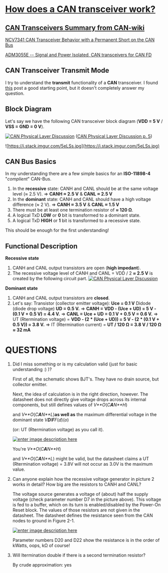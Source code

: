 # [How does a CAN transceiver work?](https://electronics.stackexchange.com/questions/469940/how-does-a-can-transceiver-work)


## [CAN Transceivers Summary from CAN-wiki](http://www.can-wiki.info/doku.php?id=can_physical_layer:can_transceivers)

[NCV7341 CAN Transceiver Behavior with a Permanent Short  on the CAN Bus](https://www.onsemi.com/pub/Collateral/AND8352-D.PDF)

[ADM3055E -- Signal and Power Isolated, CAN transceivers for CAN FD](https://www.analog.com/en/products/adm3055e.html#product-overview)


## CAN Transceiver Transmit Mode

I try to understand the **transmit** functionality of a **CAN** transceiver. I found [this](https://electronics.stackexchange.com/questions/239993/how-can-can-transceivers-ouput-canh-3-5v-and-canl-1-5v) post a good starting point, but it doesn't completely answer my question.

## Block Diagram

Let's say we have the following CAN transceiver block diagram (**VDD = 5 V** / **VSS = GND = 0 V**).

[![CAN Physical Layer Discussion](https://i.stack.imgur.com/ROri3.png)](https://i.stack.imgur.com/ROri3.png) ([CAN Physical Layer Discussion p. 5](http://ww1.microchip.com/downloads/en/AppNotes/00228a.pdf))

![https://i.stack.imgur.com/5eLSs.jpg](https://i.stack.imgur.com/5eLSs.jpg)

## CAN Bus Basics

In my understanding there are a few simple basics for an **ISO-11898-4** "*complient*" CAN-Bus.

1. In the **recessive** state: CANH and CANL should be at the same voltage level (≈ 2.5 V).
   => **CANH ≈ 2.5 V** & **CANL ≈ 2.5 V**
2. In the **dominant** state: CANH and CANL should have a high voltage difference (≈ 2 V).
   => **CANH ≈ 3.5 V** & **CANL ≈ 1.5 V**
3. There must be at least one termination resistor of **≈ 120 Ω**.
4. A logical TxD **LOW** or **0** bit is transformed to a dominant state.
5. A logical TxD **HIGH** or **1** bit is transformed to a recessive state.

This should be enough for the first understanding!

## Functional Description

**Recessive state**

1. CANH and CANL output transistors are open (**high impedant**).
2. The recessive voltage level of CANH and CANL = VDD / 2 **≈ 2.5 V** is created by the following circuit part. [![CAN Physical Layer Discussion](https://i.stack.imgur.com/Lj92q.png)](https://i.stack.imgur.com/Lj92q.png)

**Dominant state**

1. CANH and CANL output transistors are **closed**.
2. Let's say:
   Transistor (collector emitter voltage): **Uce = 0.1 V**
   Didode (diode drop voltage) **UD = 0.5 V.**
   => **CANH = VDD - (Uce + UD) = 5 V - (0.1 V + 0.5 V) = 4.4 V.**
   => **CANL = Uce + UD = 0.1 V + 0.5 V = 0.6 V.**
   => UT (Rtermination voltage) = **VDD - (2 \* (Uce + UD)) = 5 V - (2 \* (0.1 V + 0.5 V)) = 3.8 V.**
   => IT (Rtermination current) = **UT / 120 Ω = 3.8 V / 120 Ω ≈ 32 mA**

# QUESTIONS

1. Did I miss something or is my calculation valid (just for basic understanding :) )?

   First of all, the schematic shows BJT's. They have no drain source, but collector emitter.  

   Next, the idea of calculation is in the right direction, however.
    The datasheet does not directly give voltage drops across its internal components, but still defines values of *V**O*(*C**A**N**H*)

    and *V**O*(*C**A**N**L*)**as well as** the maximum differential voltage in the dominant state *V**D**I**F**F*(*d*)(*o*)

    (or: UT (Rtermination voltage) as you call it).

   [![enter image description here](https://i.stack.imgur.com/2adkV.png)](https://i.stack.imgur.com/2adkV.png)

   You're *V**O*(*C**A**N**H*)

    and *V**O*(*C**A**N**L*) might be valid, but the datasheet claims a UT (Rtermination voltage) = 3.8V will not occur as 3.0V is the maximum value.

2. Can anyone explain how the recessive voltage generator in picture 2 works in detail? How big are the resistors to CANH and CANL?

   The voltage source generates a voltage of (about) half the supply  voltage (check parameter number D7 in the picture above). This voltage  is fed to a buffer, which on its turn is enabled/disabled by the  Power-On Reset block.
    The values of those resistors are not given in the datasheet. The  datasheet defines the resistance seen from the CAN nodes to ground in  Figure 2-1.  

   [![enter image description here](https://i.stack.imgur.com/TSiJk.png)](https://i.stack.imgur.com/TSiJk.png)

   Parameter numbers D20 and D22 show the resistance is in the order of kWatts, oops, kΩ of course!

3. Will Itermination double if there is a second termination resistor?

   By crude approximation: yes
